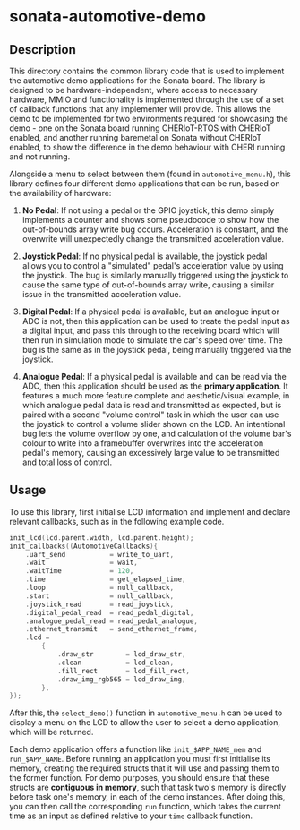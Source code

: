 <!--
Copyright lowRISC Contributors.
SPDX-License-Identifier: Apache-2.0
-->
# sonata-automotive-demo

## Description

This directory contains the common library code that is used to implement the
automotive demo applications for the Sonata board. The library is designed
to be hardware-independent, where access to necessary hardware, MMIO and
functionality is implemented through the use of a set of callback functions
that any implementer will provide. This allows the demo to be implemented
for two environments required for showcasing the demo - one on the Sonata
board running CHERIoT-RTOS with CHERIoT enabled, and another running
baremetal on Sonata without CHERIoT enabled, to show the difference in the
demo behaviour with CHERI running and not running.

Alongside a menu to select between them (found in `automotive_menu.h`), this
library defines four different demo applications that can be run, based on
the availability of hardware:

1. **No Pedal**: If not using a pedal or the GPIO joystick, this demo simply
implements a counter and shows some pseudocode to show how the out-of-bounds
array write bug occurs. Acceleration is constant, and the overwrite will
unexpectedly change the transmitted acceleration value.

2. **Joystick Pedal**: If no physical pedal is available, the joystick pedal
allows you to control a "simulated" pedal's acceleration value by using the
joystick. The bug is similarly manually triggered using the joystick to cause
the same type of out-of-bounds array write, causing a similar issue in the
transmitted acceleration value.

3. **Digital Pedal**: If a physical pedal is available, but an analogue input
or ADC is not, then this application can be used to treate the pedal input as
a digital input, and pass this through to the receiving board which will then
run in simulation mode to simulate the car's speed over time. The bug is the
same as in the joystick pedal, being manually triggered via the joystick.

4. **Analogue Pedal**: If a physical pedal is available and can be read via
the ADC, then this application should be used as the **primary application**.
It features a much more feature complete and aesthetic/visual example, in
which analogue pedal data is read and transmitted as expected, but is paired
with a second "volume control" task in which the user can use the joystick to
control a volume slider shown on the LCD. An intentional bug lets the volume
overflow by one, and calculation of the volume bar's colour to write into
a framebuffer overwrites into the acceleration pedal's memory, causing an
excessively large value to be transmitted and total loss of control.

## Usage

To use this library, first initialise LCD information and implement and
declare relevant callbacks, such as in the following example code.

```c
init_lcd(lcd.parent.width, lcd.parent.height);
init_callbacks((AutomotiveCallbacks){
    .uart_send           = write_to_uart,
    .wait                = wait,
    .waitTime            = 120,
    .time                = get_elapsed_time,
    .loop                = null_callback,
    .start               = null_callback,
    .joystick_read       = read_joystick,
    .digital_pedal_read  = read_pedal_digital,
    .analogue_pedal_read = read_pedal_analogue,
    .ethernet_transmit   = send_ethernet_frame,
    .lcd =
        {
            .draw_str        = lcd_draw_str,
            .clean           = lcd_clean,
            .fill_rect       = lcd_fill_rect,
            .draw_img_rgb565 = lcd_draw_img,
        },
});
```

After this, the `select_demo()` function in `automotive_menu.h` can be used to
display a menu on the LCD to allow the user to select a demo application, which
will be returned.

Each demo application offers a function like `init_$APP_NAME_mem` and
`run_$APP_NAME`. Before running an application you must first initialise its
memory, creating the required structs that it will use and passing them to the
former function. For demo purposes, you should ensure that these structs are
**contiguous in memory**, such that task two's memory is directly before task
one's memory, in each of the demo instances. After doing this, you can then
call the corresponding `run` function, which takes the current time as an
input as defined relative to your `time` callback function.
